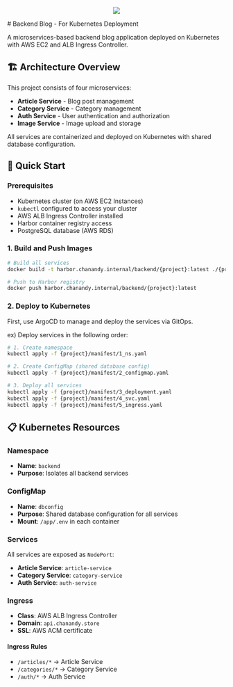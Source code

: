 <p align="center">
    <img src="https://skillicons.dev/icons?i=python,fastapi,kubernetes,docker" />
</p>
# Backend Blog - For Kubernetes Deployment 

A microservices-based backend blog application deployed on Kubernetes with AWS EC2 and ALB Ingress Controller.

## 🏗️ Architecture Overview

This project consists of four microservices:
- **Article Service** - Blog post management
- **Category Service** - Category management  
- **Auth Service** - User authentication and authorization
- **Image Service** - Image upload and storage

All services are containerized and deployed on Kubernetes with shared database configuration.

## 🚀 Quick Start

### Prerequisites

- Kubernetes cluster (on AWS EC2 Instances)
- `kubectl` configured to access your cluster
- AWS ALB Ingress Controller installed
- Harbor container registry access
- PostgreSQL database (AWS RDS)

### 1. Build and Push Images

```bash
# Build all services
docker build -t harbor.chanandy.internal/backend/{project}:latest ./{project}

# Push to Harbor registry
docker push harbor.chanandy.internal/backend/{project}:latest

```

### 2. Deploy to Kubernetes

First, use ArgoCD to manage and deploy the services via GitOps.

ex) Deploy services in the following order:

```bash
# 1. Create namespace
kubectl apply -f {project}/manifest/1_ns.yaml

# 2. Create ConfigMap (shared database config)
kubectl apply -f {project}/manifest/2_configmap.yaml

# 3. Deploy all services
kubectl apply -f {project}/manifest/3_deployment.yaml
kubectl apply -f {project}/manifest/4_svc.yaml
kubectl apply -f {project}/manifest/5_ingress.yaml
```

## 📋 Kubernetes Resources

### Namespace
- **Name**: `backend`
- **Purpose**: Isolates all backend services

### ConfigMap
- **Name**: `dbconfig`
- **Purpose**: Shared database configuration for all services
- **Mount**: `/app/.env` in each container


### Services
All services are exposed as `NodePort`:
- **Article Service**: `article-service`
- **Category Service**: `category-service` 
- **Auth Service**: `auth-service`

### Ingress
- **Class**: AWS ALB Ingress Controller
- **Domain**: `api.chanandy.store`
- **SSL**: AWS ACM certificate

#### Ingress Rules
- `/articles/*` → Article Service
- `/categories/*` → Category Service  
- `/auth/*` → Auth Service
